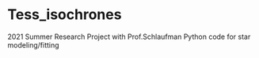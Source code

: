 # Tess_isochrones
2021 Summer Research Project with Prof.Schlaufman
Python code for star modeling/fitting